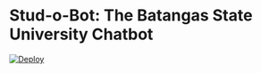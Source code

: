 # Stud-o-Bot: The Batangas State University Chatbot  

[![Deploy](https://www.herokucdn.com/deploy/button.svg)](https://heroku.com/deploy)
